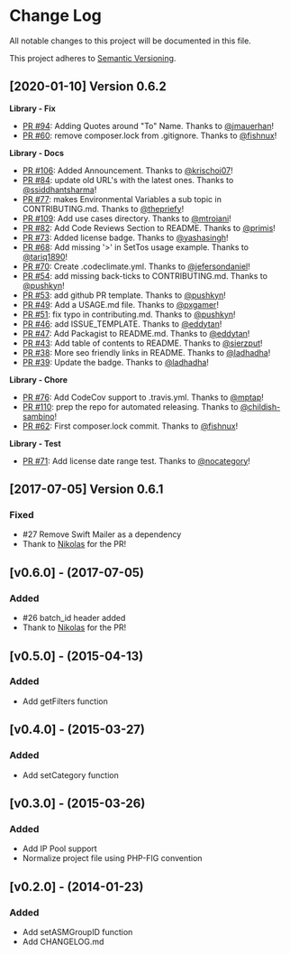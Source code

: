 # Change Log
All notable changes to this project will be documented in this file.

This project adheres to [Semantic Versioning](http://semver.org/).

[2020-01-10] Version 0.6.2
--------------------------
**Library - Fix**
- [PR #94](https://github.com/sendgrid/smtpapi-php/pull/94): Adding Quotes around "To" Name. Thanks to [@jmauerhan](https://github.com/jmauerhan)!
- [PR #60](https://github.com/sendgrid/smtpapi-php/pull/60): remove composer.lock from .gitignore. Thanks to [@fishnux](https://github.com/fishnux)!

**Library - Docs**
- [PR #106](https://github.com/sendgrid/smtpapi-php/pull/106): Added Announcement. Thanks to [@krischoi07](https://github.com/krischoi07)!
- [PR #84](https://github.com/sendgrid/smtpapi-php/pull/84): update old URL's with the latest ones. Thanks to [@ssiddhantsharma](https://github.com/ssiddhantsharma)!
- [PR #77](https://github.com/sendgrid/smtpapi-php/pull/77): makes Environmental Variables a sub topic in CONTRIBUTING.md. Thanks to [@thepriefy](https://github.com/thepriefy)!
- [PR #109](https://github.com/sendgrid/smtpapi-php/pull/109): Add use cases directory. Thanks to [@mtroiani](https://github.com/mtroiani)!
- [PR #82](https://github.com/sendgrid/smtpapi-php/pull/82): Add Code Reviews Section to README. Thanks to [@primis](https://github.com/primis)!
- [PR #73](https://github.com/sendgrid/smtpapi-php/pull/73): Added license badge. Thanks to [@yashasingh](https://github.com/yashasingh)!
- [PR #68](https://github.com/sendgrid/smtpapi-php/pull/68): Add missing '>' in SetTos usage example. Thanks to [@tariq1890](https://github.com/tariq1890)!
- [PR #70](https://github.com/sendgrid/smtpapi-php/pull/70): Create .codeclimate.yml. Thanks to [@jefersondaniel](https://github.com/jefersondaniel)!
- [PR #54](https://github.com/sendgrid/smtpapi-php/pull/54): add missing back-ticks to CONTRIBUTING.md. Thanks to [@pushkyn](https://github.com/pushkyn)!
- [PR #53](https://github.com/sendgrid/smtpapi-php/pull/53): add github PR template. Thanks to [@pushkyn](https://github.com/pushkyn)!
- [PR #49](https://github.com/sendgrid/smtpapi-php/pull/49): Add a USAGE.md file. Thanks to [@pxgamer](https://github.com/pxgamer)!
- [PR #51](https://github.com/sendgrid/smtpapi-php/pull/51): fix typo in contributing.md. Thanks to [@pushkyn](https://github.com/pushkyn)!
- [PR #46](https://github.com/sendgrid/smtpapi-php/pull/46): add ISSUE_TEMPLATE. Thanks to [@eddytan](https://github.com/eddytan)!
- [PR #47](https://github.com/sendgrid/smtpapi-php/pull/47): Add Packagist to README.md. Thanks to [@eddytan](https://github.com/eddytan)!
- [PR #43](https://github.com/sendgrid/smtpapi-php/pull/43): Add table of contents to README. Thanks to [@sierzput](https://github.com/sierzput)!
- [PR #38](https://github.com/sendgrid/smtpapi-php/pull/38): More seo friendly links in README. Thanks to [@ladhadha](https://github.com/ladhadha)!
- [PR #39](https://github.com/sendgrid/smtpapi-php/pull/39): Update the badge. Thanks to [@ladhadha](https://github.com/ladhadha)!

**Library - Chore**
- [PR #76](https://github.com/sendgrid/smtpapi-php/pull/76): Add CodeCov support to .travis.yml. Thanks to [@mptap](https://github.com/mptap)!
- [PR #110](https://github.com/sendgrid/smtpapi-php/pull/110): prep the repo for automated releasing. Thanks to [@childish-sambino](https://github.com/childish-sambino)!
- [PR #62](https://github.com/sendgrid/smtpapi-php/pull/62): First composer.lock commit. Thanks to [@fishnux](https://github.com/fishnux)!

**Library - Test**
- [PR #71](https://github.com/sendgrid/smtpapi-php/pull/71): Add license date range test. Thanks to [@nocategory](https://github.com/nocategory)!


[2017-07-05] Version 0.6.1
---------------------------

### Fixed
- #27 Remove Swift Mailer as a dependency
- Thank to [Nikolas](https://github.com/nikoskip) for the PR!

## [v0.6.0] - (2017-07-05) ##
### Added
- #26 batch_id header added
- Thank to [Nikolas](https://github.com/nikoskip) for the PR!

## [v0.5.0] - (2015-04-13) ##
### Added
- Add getFilters function

## [v0.4.0] - (2015-03-27) ##
### Added
- Add setCategory function

## [v0.3.0] - (2015-03-26) ##
### Added
- Add IP Pool support
- Normalize project file using PHP-FIG convention

## [v0.2.0] - (2014-01-23) ##
### Added
- Add setASMGroupID function
- Add CHANGELOG.md







